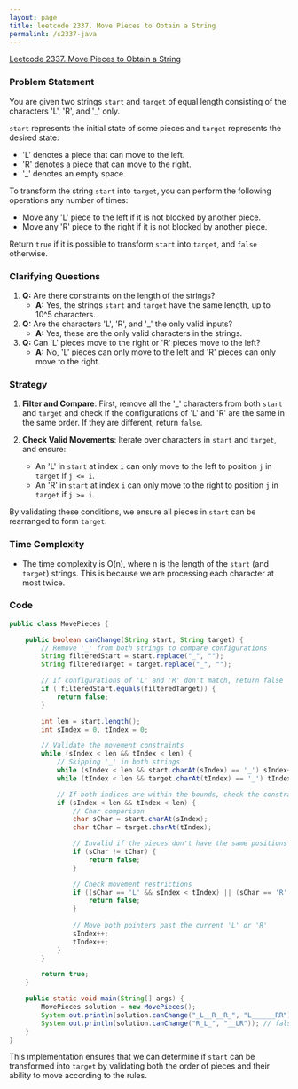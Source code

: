 ```yaml
---
layout: page
title: leetcode 2337. Move Pieces to Obtain a String
permalink: /s2337-java
---
```

[Leetcode 2337. Move Pieces to Obtain a String](https://algoadvance.github.io/algoadvance/l2337)
### Problem Statement

You are given two strings `start` and `target` of equal length consisting of the characters 'L', 'R', and '_' only.

`start` represents the initial state of some pieces and `target` represents the desired state:

- 'L' denotes a piece that can move to the left.
- 'R' denotes a piece that can move to the right.
- '_' denotes an empty space.

To transform the string `start` into `target`, you can perform the following operations any number of times:

- Move any 'L' piece to the left if it is not blocked by another piece.
- Move any 'R' piece to the right if it is not blocked by another piece.

Return `true` if it is possible to transform `start` into `target`, and `false` otherwise.

### Clarifying Questions
1. **Q:** Are there constraints on the length of the strings?
   - **A:** Yes, the strings `start` and `target` have the same length, up to 10^5 characters.
2. **Q:** Are the characters 'L', 'R', and '_' the only valid inputs?
   - **A:** Yes, these are the only valid characters in the strings.
3. **Q:** Can 'L' pieces move to the right or 'R' pieces move to the left?
   - **A:** No, 'L' pieces can only move to the left and 'R' pieces can only move to the right.

### Strategy

1. **Filter and Compare**: First, remove all the '_' characters from both `start` and `target` and check if the configurations of 'L' and 'R' are the same in the same order. If they are different, return `false`.

2. **Check Valid Movements**: Iterate over characters in `start` and `target`, and ensure:
   - An 'L' in `start` at index `i` can only move to the left to position `j` in `target` if `j <= i`. 
   - An 'R' in `start` at index `i` can only move to the right to position `j` in `target` if `j >= i`. 

By validating these conditions, we ensure all pieces in `start` can be rearranged to form `target`.

### Time Complexity
- The time complexity is O(n), where n is the length of the `start` (and `target`) strings. This is because we are processing each character at most twice.

### Code

```java
public class MovePieces {

    public boolean canChange(String start, String target) {
        // Remove '_' from both strings to compare configurations
        String filteredStart = start.replace("_", "");
        String filteredTarget = target.replace("_", "");

        // If configurations of 'L' and 'R' don't match, return false
        if (!filteredStart.equals(filteredTarget)) {
            return false;
        }

        int len = start.length();
        int sIndex = 0, tIndex = 0;

        // Validate the movement constraints
        while (sIndex < len && tIndex < len) {
            // Skipping '_' in both strings
            while (sIndex < len && start.charAt(sIndex) == '_') sIndex++;
            while (tIndex < len && target.charAt(tIndex) == '_') tIndex++;

            // If both indices are within the bounds, check the constraints
            if (sIndex < len && tIndex < len) {
                // Char comparison
                char sChar = start.charAt(sIndex);
                char tChar = target.charAt(tIndex);

                // Invalid if the pieces don't have the same positions from filtered check
                if (sChar != tChar) {
                    return false;
                }

                // Check movement restrictions
                if ((sChar == 'L' && sIndex < tIndex) || (sChar == 'R' && sIndex > tIndex)) {
                    return false;
                }
                
                // Move both pointers past the current 'L' or 'R'
                sIndex++;
                tIndex++;
            }
        }

        return true;
    }

    public static void main(String[] args) {
        MovePieces solution = new MovePieces();
        System.out.println(solution.canChange("_L__R__R_", "L______RR")); // true
        System.out.println(solution.canChange("R_L_", "__LR")); // false
    }
}
```

This implementation ensures that we can determine if `start` can be transformed into `target` by validating both the order of pieces and their ability to move according to the rules.